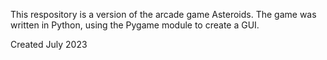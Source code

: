 This respository is a version of the arcade game Asteroids. The game was written in Python,
using the Pygame module to create a GUI.

Created July 2023
